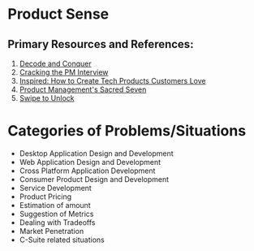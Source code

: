 # Product Sense

## Primary Resources and References:

1. [Decode and Conquer](https://www.amazon.com/dp/0615930417)
2. [Cracking the PM Interview](https://www.amazon.com/dp/0984782818)
3. [Inspired: How to Create Tech Products Customers Love](https://www.amazon.com/dp/1119387507)
4. [Product Management's Sacred Seven](https://www.amazon.com/dp/0578740583/)
5. [Swipe to Unlock](https://www.amazon.com/dp/1976182190)

# Categories of Problems/Situations

- Desktop Application Design and Development
- Web Application Design and Development
- Cross Platform Application Development
- Consumer Product Design and Development
- Service Development
- Product Pricing
- Estimation of amount
- Suggestion of Metrics
- Dealing with Tradeoffs
- Market Penetration
- C-Suite related situations
